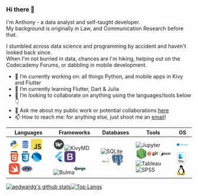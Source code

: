 ### Hi there 👋

I'm Anthony - a data analyst and self-taught developer. <br>
My background is originally in Law, and Communication Research before that.

I stumbled across data science and programming by accident and haven't looked back since. <br>
When I'm not burried in data, chances are I'm hiking, helping out on the Codecademy Forums, or dabbling in mobile development.


- 🔭 I’m currently working on: all things Python, and mobile apps in Kivy and Flutter
- 🌱 I’m currently learning Flutter, Dart & Julia
- 👯 I’m looking to collaborate on anything using the languages/tools below :point_down:
- 💬 Ask me about my public work or potential collaborations [here](https://github.com/aedwardg/aedwardg/issues)
- 📫 How to reach me: for anything else, just shoot me an [email](mailto:anthony@anthonysdata.com)!

| Languages  | Frameworks | Databases | Tools | OS  |
| ---------- | ---------- | --------- | ----- | --- |
| <img alt="Python" src="https://raw.githubusercontent.com/github/explore/80688e429a7d4ef2fca1e82350fe8e3517d3494d/topics/python/python.png" width="30" /><img alt="SQL" src="https://raw.githubusercontent.com/github/explore/80688e429a7d4ef2fca1e82350fe8e3517d3494d/topics/sql/sql.png" width="30" /><img alt="JavaScript" src="https://raw.githubusercontent.com/github/explore/80688e429a7d4ef2fca1e82350fe8e3517d3494d/topics/javascript/javascript.png" width="30" /><img alt="HTML" src="https://raw.githubusercontent.com/github/explore/80688e429a7d4ef2fca1e82350fe8e3517d3494d/topics/html/html.png" width="30" /><img alt="CSS" src="https://raw.githubusercontent.com/github/explore/80688e429a7d4ef2fca1e82350fe8e3517d3494d/topics/css/css.png" width="30" /><img alt="Dart" src="https://raw.githubusercontent.com/github/explore/80688e429a7d4ef2fca1e82350fe8e3517d3494d/topics/dart/dart.png" width="30" /> <img alt="Swift" src="https://raw.githubusercontent.com/github/explore/80688e429a7d4ef2fca1e82350fe8e3517d3494d/topics/swift/swift.png" width="30" /> <img alt="PHP" src="https://raw.githubusercontent.com/github/explore/80688e429a7d4ef2fca1e82350fe8e3517d3494d/topics/php/php.png" width="30" /> | <img alt="Kivy" src="https://raw.githubusercontent.com/kivy/kivy/master/kivy/data/logo/kivy-icon-256.png" width="30" /><img alt="KivyMD" src="https://raw.githubusercontent.com/kivymd/KivyMD/master/demos/kitchen_sink/assets/kivymd.png" width="30" /><img alt="Flutter" src="https://raw.githubusercontent.com/github/explore/80688e429a7d4ef2fca1e82350fe8e3517d3494d/topics/flutter/flutter.png" width="30" /><img alt="Bootstrap" src="https://raw.githubusercontent.com/github/explore/80688e429a7d4ef2fca1e82350fe8e3517d3494d/topics/bootstrap/bootstrap.png" width="30" /><img alt="Bulma" src="https://raw.githubusercontent.com/jgthms/bulma/master/favicon.ico" width="30" /><img alt="Django" src="https://raw.githubusercontent.com/github/explore/80688e429a7d4ef2fca1e82350fe8e3517d3494d/topics/django/django.png" width="30" /> | <img alt="SQLite" src="https://www.anthonysdata.com/Sqlite.png" width="30" /><img alt="MySQL" src="https://raw.githubusercontent.com/github/explore/80688e429a7d4ef2fca1e82350fe8e3517d3494d/topics/mysql/mysql.png" width="30" /><img alt="PostgreSQL" src="https://raw.githubusercontent.com/github/explore/80688e429a7d4ef2fca1e82350fe8e3517d3494d/topics/postgresql/postgresql.png" width="30" /> | <img alt="Jupyter" src="https://upload.wikimedia.org/wikipedia/commons/3/38/Jupyter_logo.svg" width="30" /><img alt="Node" src="https://raw.githubusercontent.com/github/explore/80688e429a7d4ef2fca1e82350fe8e3517d3494d/topics/nodejs/nodejs.png" width="30" /><img alt="Git" src="https://raw.githubusercontent.com/github/explore/80688e429a7d4ef2fca1e82350fe8e3517d3494d/topics/git/git.png" width="30"/>  <img alt="Bash" src="https://raw.githubusercontent.com/github/explore/80688e429a7d4ef2fca1e82350fe8e3517d3494d/topics/bash/bash.png" width="30" /><img alt="Tableau" src="https://www.anthonysdata.com/Tableau_logo.png" width="45" /><img alt="SPSS" src="https://www.anthonysdata.com/Logo_SPSS.png" width="30"> | <img alt="Windows" src="https://raw.githubusercontent.com/github/explore/80688e429a7d4ef2fca1e82350fe8e3517d3494d/topics/windows/windows.png" width="50" /><img alt="MacOS" src="https://raw.githubusercontent.com/github/explore/80688e429a7d4ef2fca1e82350fe8e3517d3494d/topics/macos/macos.png" width="30" /><img alt="Linux" src="https://raw.githubusercontent.com/github/explore/80688e429a7d4ef2fca1e82350fe8e3517d3494d/topics/linux/linux.png" width="30" /> |

[![aedwardg's github stats](https://github-readme-stats.vercel.app/api?username=aedwardg&count_private=true&theme=nord&show_icons=true)](https://github.com/anuraghazra/github-readme-stats)[![Top Langs](https://github-readme-stats.vercel.app/api/top-langs/?username=aedwardg&exclude_repo=aedwardg.github.io&langs_count=7&layout=compact&theme=nord)](https://github.com/anuraghazra/github-readme-stats)

<!--
**aedwardg/aedwardg** is a ✨ _special_ ✨ repository because its `README.md` (this file) appears on your GitHub profile.

Here are some ideas to get you started:

- 🔭 I’m currently working on ...
- 🌱 I’m currently learning ...
- 👯 I’m looking to collaborate on ...
- 🤔 I’m looking for help with ...
- 💬 Ask me about ...
- 📫 How to reach me: ...
- 😄 Pronouns: ...
- ⚡ Fun fact: ...
-->
